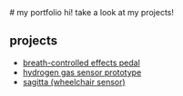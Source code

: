 <link rel="stylesheet" href="{{ '/assets/css/jekyll-theme-hacker.css' | relative_url }}">
# my portfolio
hi! take a look at my projects!

## projects
- [breath-controlled effects pedal](breath-pedal.md)  
- [hydrogen gas sensor prototype](hydrogen-sensor.md)  
- [sagitta (wheelchair sensor)](sagitta.md)  
